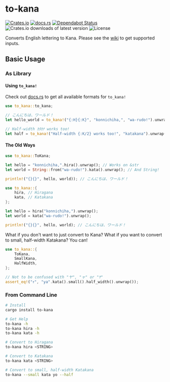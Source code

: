 # to-kana
[![Crates.io](https://img.shields.io/crates/v/to-kana)](https://crates.io/crates/to-kana)
[![docs.rs](https://docs.rs/to-kana/badge.svg)](https://docs.rs/to-kana/)
[![Dependabot Status](https://api.dependabot.com/badges/status?host=github&repo=spenserblack/to-kana-rs)](https://dependabot.com)
![Crates.io downloads of latest version](https://img.shields.io/crates/dv/to-kana)
![License](https://img.shields.io/crates/l/to-kana)

Converts English lettering to Kana.
Please see the [wiki](https://github.com/spenserblack/to-kana-rs/wiki) to get supported inputs.

## Basic Usage
### As Library
#### Using `to_kana!`
Check out [docs.rs](https://docs.rs/to-kana/) to get all available formats for `to_kana!`

```rust
use to_kana::to_kana;

// こんにちは、ワールド！
let hello_world = to_kana!("{:H}{:K}", "konnichiha,", "wa-rudo!").unwrap();

// Half-width ｶﾀｶﾅ works too!
let half = to_kana!("Half-width {:K/2} works too!", "katakana").unwrap();
```

#### The Old Ways
```rust
use to_kana::ToKana;

let hello = "konnichiha,".hira().unwrap(); // Works on &str
let world = String::from("wa-rudo!").kata().unwrap(); // And String!

println!("{}{}", hello, world)); // こんにちは、ワールド！
```
```rust
use to_kana::{
    hira, // Hiragana
    kata, // Katakana
};

let hello = hira("konnichiha,").unwrap();
let world = kata("wa-rudo!").unwrap();

println!("{}{}", hello, world); // こんにちは、ワールド！
```

What if you don't want to just convert to Kana? What if you want to convert to small, half-width Katakana? You can!
```rust
use to_kana::{
    ToKana,
    SmallKana,
    HalfWidth,
};

// Not to be confused with "ヤ", "ャ" or "ﾔ"
assert_eq!("ｬ", "ya".kata().small().half_width().unwrap());
```

### From Command Line
```bash
# Install
cargo install to-kana

# Get Help
to-kana -h
to-kana hira -h
to-kana kata -h

# Convert to Hiragana
to-kana hira <STRING>

# Convert to Katakana
to-kana kata <STRING>

# Convert to small, half-width Katakana
to-kana --small kata yo --half
```
